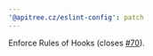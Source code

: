 ```yaml
---
'@apitree.cz/eslint-config': patch
---
```


Enforce Rules of Hooks (closes [#70](https://github.com/ApiTreeCZ/toolbox/issues/70)).
